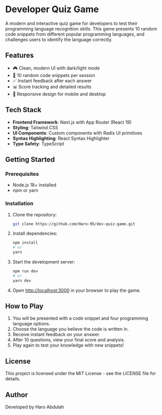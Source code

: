 # Developer Quiz Game

A modern and interactive quiz game for developers to test their programming language recognition skills. This game presents 10 random code snippets from different popular programming languages, and challenges users to identify the language correctly.

## Features

- 🎮 Clean, modern UI with dark/light mode
- 🔄 10 random code snippets per session
- ✅ Instant feedback after each answer
- 📊 Score tracking and detailed results
- 📱 Responsive design for mobile and desktop

## Tech Stack

- **Frontend Framework**: Next.js with App Router (React 19)
- **Styling**: Tailwind CSS 
- **UI Components**: Custom components with Radix UI primitives
- **Syntax Highlighting**: React Syntax Highlighter
- **Type Safety**: TypeScript

## Getting Started

### Prerequisites

- Node.js 18+ installed
- npm or yarn

### Installation

1. Clone the repository:
   ```bash
   git clone https://github.com/Haro-95/dev-quiz-game.git
   ```

2. Install dependencies:
   ```bash
   npm install
   # or
   yarn
   ```

3. Start the development server:
   ```bash
   npm run dev
   # or
   yarn dev
   ```

4. Open [http://localhost:3000](http://localhost:3000) in your browser to play the game.

## How to Play

1. You will be presented with a code snippet and four programming language options.
2. Choose the language you believe the code is written in.
3. Receive instant feedback on your answer.
4. After 10 questions, view your final score and analysis.
5. Play again to test your knowledge with new snippets!


## License

This project is licensed under the MIT License - see the LICENSE file for details.

## Author

Developed by Haro Abdulah
